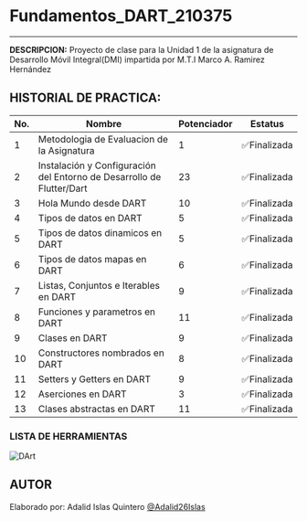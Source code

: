 # Fundamentos_DART_210375
------------
**DESCRIPCION:**
Proyecto de clase para la Unidad 1 de la asignatura de Desarrollo Móvil Integral(DMI) impartida por M.T.I Marco A. Ramirez Hernández

## HISTORIAL DE PRACTICA:

|No. |Nombre|Potenciador|Estatus|
|--|--|--|--|
|1|Metodologia de Evaluacion de la Asignatura|1|✅Finalizada|
|2|Instalación y Configuración del Entorno de Desarrollo de Flutter/Dart|23|✅Finalizada
|3|Hola Mundo desde DART|10|✅Finalizada|
|4|Tipos de datos en DART|5|✅Finalizada|
|5|Tipos de datos dinamicos en DART|5|✅Finalizada|
|6|Tipos de datos mapas en DART|6|✅Finalizada|
|7|Listas, Conjuntos e Iterables en DART|9|✅Finalizada|
|8|Funciones y parametros en DART|11|✅Finalizada|
|9|Clases en DART|9|✅Finalizada|
|10|Constructores nombrados en DART|8|✅Finalizada|
|11|Setters y Getters en DART|9|✅Finalizada|
|12|Aserciones en DART|3|✅Finalizada|
|13|Clases abstractas en DART|11|✅Finalizada|
### LISTA DE HERRAMIENTAS
![DArt](https://img.shields.io/badge/Dart-0175C2?style=for-the-badge&logo=dart&logoColor=white)


## AUTOR 
Elaborado por: Adalid Islas Quintero [@Adalid26Islas]()